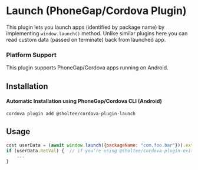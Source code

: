 # Launch (PhoneGap/Cordova Plugin)

This plugin lets you launch apps (identified by package name) by implementing `window.launch()` method. Unlike similar plugins here you can read custom data (passed on terminate) back from launched app.

### Platform Support

This plugin supports PhoneGap/Cordova apps running on Android.

## Installation

#### Automatic Installation using PhoneGap/Cordova CLI (Android)

`cordova plugin add @sholtee/cordova-plugin-launch`

## Usage
```js
cost userData = (await window.launch({packageName: "com.foo.bar"})).extras;
if (userData.RetVal) {  // if you're using @sholtee/cordova-plugin-exit
    ...
}
```